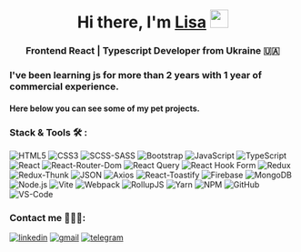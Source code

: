 <h1 align="center">Hi there, I'm <a href="https://www.linkedin.com/in/vasilisa-kirianova" target="_blank">Lisa</a> 
<img src="https://github.com/blackcater/blackcater/raw/main/images/Hi.gif" height="32"/></h1>
<h3 align="center">Frontend React | Typescript Developer from Ukraine 🇺🇦 </h3>

<h3 >I've been learning js for more than 2 years with 1 year of commercial experience.</h2>
<h4>Here below you can see some of my pet projects.</h3>

<h3>Stack & Tools 🛠️ :</h3>
<p class="has-line-data" data-line-start="0" data-line-end="2"><img src="https://img.shields.io/badge/HTML5-101e3f?style=for-the-badge&amp;logo=html5" alt="HTML5"> <img src="https://img.shields.io/badge/css3-101e3f.svg?style=for-the-badge&amp;logo=css3&amp;logoColor=blue" alt="CSS3"> <img src="https://img.shields.io/badge/SCSS_SASS-101e3f?style=for-the-badge&amp;logo=Sass" alt="SCSS-SASS"> <img src="https://img.shields.io/badge/Bootstrap-101e3f?style=for-the-badge&amp;logo=Bootstrap" alt="Bootstrap"> <img src="https://img.shields.io/badge/Java_Script-101e3f?style=for-the-badge&amp;logo=javascript" alt="JavaScript"> <img src="https://img.shields.io/badge/Type_Script-101e3f?style=for-the-badge&amp;logo=typescript" alt="TypeScript"> <img src="https://img.shields.io/badge/React-101e3f?style=for-the-badge&amp;logo=React" alt="React"> <img src="https://img.shields.io/badge/React_Router_Dom-101e3f?style=for-the-badge&amp;logo=React" alt="React-Router-Dom">  <img src="https://img.shields.io/badge/-React%20Query-101e3f?style=for-the-badge&amp;logo=react%20query&amp;logoColor=blue" alt="React Query">  <img src="https://img.shields.io/badge/React%20Hook%20Form-101e3f.svg?style=for-the-badge&amp;logo=reacthookform&amp;logoColor=pink" alt="React Hook Form">  <img src="https://img.shields.io/badge/redux-101e3f.svg?style=for-the-badge&amp;logo=redux&amp;logoColor=blueviolet" alt="Redux"> <img src="https://img.shields.io/badge/Redux_Thunk-101e3f?style=for-the-badge&amp;logo=reduxsaga" alt="Redux-Thunk"> <img src="https://img.shields.io/badge/JSON-101e3f?style=for-the-badge&amp;logo=JSON" alt="JSON"> <img src="https://img.shields.io/badge/Axios-101e3f?style=for-the-badge&amp;logo=Axios" alt="Axios"> <img src="https://img.shields.io/badge/React_Toastify-101e3f?style=for-the-badge&amp;logo=React_Toastify" alt="React-Toastify"> <img src="https://img.shields.io/badge/Firebase-101e3f?style=for-the-badge&amp;logo=Firebase" alt="Firebase">  <img src="https://img.shields.io/badge/MongoDB-101e3f.svg?style=for-the-badge&amp;logo=mongodb&amp;logoColor=green" alt="MongoDB"> <img src="https://img.shields.io/badge/Node.js-101e3f?style=for-the-badge&amp;logo=Node.js" alt="Node.js"> <img src="https://img.shields.io/badge/vite-101e3f.svg?style=for-the-badge&amp;logo=vite&amp;logoColor=fuchia" alt="Vite"> <img src="https://img.shields.io/badge/webpack-101e3f.svg?style=for-the-badge&amp;logo=webpack&amp;logoColor=blue" alt="Webpack">  <img src="https://img.shields.io/badge/RollupJS-101e3f?style=for-the-badge&amp;logo=rollup.js&amp;logoColor=red" alt="RollupJS"> <img src="https://img.shields.io/badge/yarn-101e3f.svg?style=for-the-badge&amp;logo=yarn&amp;logoColor=blue" alt="Yarn"> <img src="https://img.shields.io/badge/NPM-101e3f.svg?style=for-the-badge&amp;logo=npm&amp;logoColor=" alt="NPM"> <img src="https://img.shields.io/badge/GitHub-101e3f?style=for-the-badge&amp;logo=GitHub" alt="GitHub"><br>
<img src="https://img.shields.io/badge/VS_Code-101e3f?style=for-the-badge&amp;logo=VisualStudioCode&amp;logoColor=blue" alt="VS-Code"></p>

<h3>Contact me 👩🏼‍💻:</h3>
<p class="has-line-data" data-line-start="4" data-line-end="6"><a href="https://www.linkedin.com/in/vasilisa-kirianova"><img src="https://img.shields.io/badge/linkedin-101e3f?style=for-the-badge&amp;logo=linkedin&amp;logoColor=blue" alt="linkedin"></a> 
<a href="https://mail.google.com/mail/u/0/#inbox?compose=DmwnWrRmVGgHdnWXldvDlxFrTvxnhTMBvBZNHpHTpnBmMjXHvpJSpXZtZGlSLhkFHJPNXxwTNhlv"><img src="https://img.shields.io/badge/gmail-101e3f?style=for-the-badge&amp;logo=gmail&amp;logoColor=red" alt="gmail"></a> <a href="https://t.me/lisakirj"><img src="https://img.shields.io/badge/telegram-101e3f?style=for-the-badge&amp;logo=telegram&amp;logoColor=blue" alt="telegram"></a></p> 
